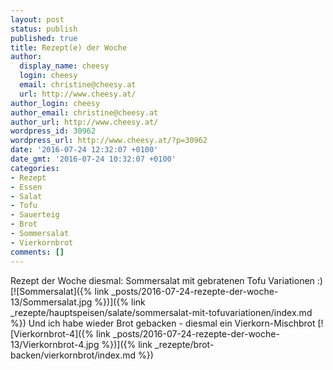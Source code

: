 ```yaml
---
layout: post
status: publish
published: true
title: Rezept(e) der Woche
author:
  display_name: cheesy
  login: cheesy
  email: christine@cheesy.at
  url: http://www.cheesy.at/
author_login: cheesy
author_email: christine@cheesy.at
author_url: http://www.cheesy.at/
wordpress_id: 30962
wordpress_url: http://www.cheesy.at/?p=30962
date: '2016-07-24 12:32:07 +0100'
date_gmt: '2016-07-24 10:32:07 +0100'
categories:
- Rezept
- Essen
- Salat
- Tofu
- Sauerteig
- Brot
- Sommersalat
- Vierkornbrot
comments: []
---
```

Rezept der Woche diesmal: Sommersalat mit gebratenen Tofu Variationen :)
[![Sommersalat]({% link _posts/2016-07-24-rezepte-der-woche-13/Sommersalat.jpg %})]({% link _rezepte/hauptspeisen/salate/sommersalat-mit-tofuvariationen/index.md %})
Und ich habe wieder Brot gebacken - diesmal ein Vierkorn-Mischbrot
[![Vierkornbrot-4]({% link _posts/2016-07-24-rezepte-der-woche-13/Vierkornbrot-4.jpg %})]({% link _rezepte/brot-backen/vierkornbrot/index.md %})
